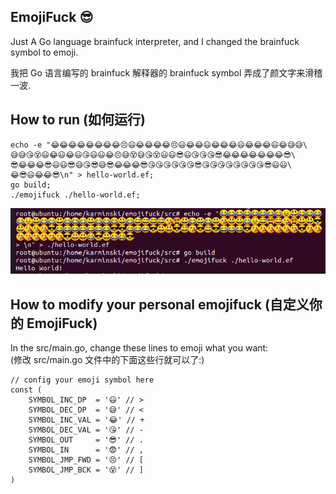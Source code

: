EmojiFuck 😎
------------

Just A Go language brainfuck interpreter, and I changed the brainfuck symbol to emoji.  

我把 Go 语言编写的 brainfuck 解释器的 brainfuck symbol 弄成了颜文字来滑稽一波.  

## How to run (如何运行)

```
echo -e "😂😂😂😂😂😂😂😂😣😃😂😂😂😂😣😃😂😂😃😂😂😂😃😂😂😂😃😂😅😅\
😅😅😘😵😃😂😃😂😃😘😃😃😂😣😅😵😅😘😵😃😃😎😃😘😘😘😎😂😂😂😂😂😂😂😎\
😎😂😂😂😎😃😃😎😅😘😎😅😎😂😂😂😎😘😘😘😘😘😘😎😘😘😘😘😘😘😘😘😎😃😃\
😂😎😃😂😂😎\n" > hello-world.ef;
go build;
./emojifuck ./hello-world.ef;
```

![how to run](./assets/images/run.png)


## How to modify your personal emojifuck (自定义你的 EmojiFuck)

In the src/main.go, change these lines to emoji what you want:  
(修改 src/main.go 文件中的下面这些行就可以了:)  

```
// config your emoji symbol here
const (
    SYMBOL_INC_DP  = '😃' // >
    SYMBOL_DEC_DP  = '😅' // <
    SYMBOL_INC_VAL = '😂' // +
    SYMBOL_DEC_VAL = '😘' // -
    SYMBOL_OUT     = '😎' // .
    SYMBOL_IN      = '😨' // ,
    SYMBOL_JMP_FWD = '😣' // [
    SYMBOL_JMP_BCK = '😵' // ]
)
```

